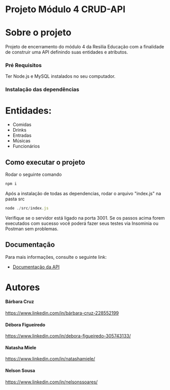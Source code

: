 # Projeto Módulo 4 CRUD-API 

# Sobre o projeto

Projeto de encerramento do módulo 4 da Resilia Educação com a finalidade de construir uma API definindo suas entidades e atributos.

###  **Pré Requisitos** 

Ter Node.js e MySQL instalados no seu computador.

###  **Instalação das dependências** 

# Entidades: 
- Comidas
- Drinks
- Entradas
- Músicas
- Funcionários

## Como executar o projeto

Rodar o seguinte comando

```jsx
npm i
```

Após a instalação de todas as dependencias, rodar o arquivo "index.js" na pasta src

```jsx
node ./src/index.js
```

Verifique se o servidor está ligado na porta 3001.
Se os passos acima forem executados com sucesso você poderá fazer seus testes via Insominia ou Postman sem problemas.

## Documentação

Para mais informações, consulte o seguinte link:
* [Documentação da API](https://documenter.getpostman.com/view/18554886/UVJhCZwa)
 
 # Autores
 
 #### Bárbara Cruz
 https://www.linkedin.com/in/bárbara-cruz-228552199
 #### Débora Figueiredo
 https://www.linkedin.com/in/debora-figueiredo-305743133/
 #### Natasha Miele
 https://www.linkedin.com/in/natashamiele/
 #### Nelson Sousa
 https://www.linkedin.com/in/nelsonssoares/

